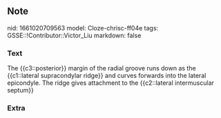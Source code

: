## Note
nid: 1661020709563
model: Cloze-chrisc-ff04e
tags: GSSE::!Contributor::Victor_Liu
markdown: false

### Text
The {{c3::posterior}} margin of the radial groove runs down as the
<span style="color: var(--field-fg); background:
var(--field-bg);">{{c1::lateral <span style="color: 
 var(--field-fg); background: var(--field-bg);">supracondylar
ridge</span>}} and curves forwards into the lateral</span>
<span style="color: var(--field-fg); background:
var(--field-bg);">epicondyle. The ridge gives attachment to the
{{c2::lateral intermuscular septum}}</span>

### Extra

